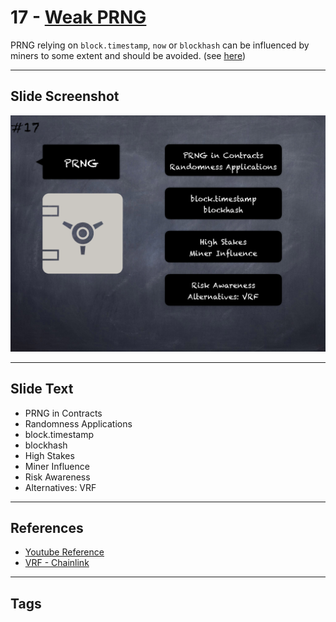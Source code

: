 # 17 - [Weak PRNG](Weak%20PRNG.md)
PRNG relying on `block.timestamp`, `now` or `blockhash` can be influenced by miners to some extent and should be avoided. (see [here](https://swcregistry.io/docs/SWC-120))

___
## Slide Screenshot
![017.png](../../images/4.%20Pitfalls%20and%20Best%20Practices%20101/017.png)
___
## Slide Text
- PRNG in Contracts
- Randomness Applications
- block.timestamp
- blockhash
- High Stakes
- Miner Influence
- Risk Awareness
- Alternatives: VRF
___
## References
- [Youtube Reference](https://youtu.be/OOzyoaYIw2k?t=1546)
- [VRF - Chainlink](https://docs.chain.link/docs/chainlink-vrf/)
___
## Tags